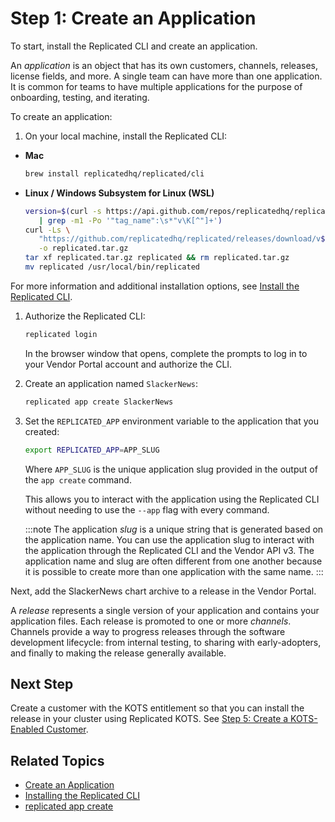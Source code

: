 # Step 1: Create an Application

To start, install the Replicated CLI and create an application. 

An _application_ is an object that has its own customers, channels, releases, license fields, and more. A single team can have more than one application. It is common for teams to have multiple applications for the purpose of onboarding, testing, and iterating.

To create an application:

1. On your local machine, install the Replicated CLI:

* **Mac**

   ```bash
   brew install replicatedhq/replicated/cli
   ```
* **Linux / Windows Subsystem for Linux (WSL)**

   ```bash
   version=$(curl -s https://api.github.com/repos/replicatedhq/replicated/releases/latest \
      | grep -m1 -Po '"tag_name":\s*"v\K[^"]+')
   curl -Ls \
      "https://github.com/replicatedhq/replicated/releases/download/v${version}/replicated_${version}_linux_amd64.tar.gz" \
      -o replicated.tar.gz
   tar xf replicated.tar.gz replicated && rm replicated.tar.gz
   mv replicated /usr/local/bin/replicated
   ``` 
For more information and additional installation options, see [Install the Replicated CLI](/reference/replicated-cli-installing).

1. Authorize the Replicated CLI:

    ```bash
    replicated login
    ```
    In the browser window that opens, complete the prompts to log in to your Vendor Portal account and authorize the CLI.

1. Create an application named `SlackerNews`:

    ```bash
    replicated app create SlackerNews
    ```

1. Set the `REPLICATED_APP` environment variable to the application that you created:

    ```bash
    export REPLICATED_APP=APP_SLUG
    ```
    Where `APP_SLUG` is the unique application slug provided in the output of the `app create` command.

    This allows you to interact with the application using the Replicated CLI without needing to use the `--app` flag with every command.

    :::note
    The application _slug_ is a unique string that is generated based on the application name. You can use the application slug to interact with the application through the Replicated CLI and the Vendor API v3. The application name and slug are often different from one another because it is possible to create more than one application with the same name.
    :::

Next, add the SlackerNews chart archive to a release in the Vendor Portal.

A _release_ represents a single version of your application and contains your application files. Each release is promoted to one or more _channels_. Channels provide a way to progress releases through the software development lifecycle: from internal testing, to sharing with early-adopters, and finally to making the release generally available.

## Next Step

Create a customer with the KOTS entitlement so that you can install the release in your cluster using Replicated KOTS. See [Step 5: Create a KOTS-Enabled Customer](tutorial-kots-helm-create-customer).

## Related Topics

* [Create an Application](/vendor/vendor-portal-manage-app#create-an-application)
* [Installing the Replicated CLI](/reference/replicated-cli-installing)
* [replicated app create](/reference/replicated-cli-app-create)